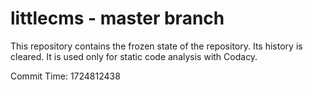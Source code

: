 # littlecms - master branch

This repository contains the frozen state of the repository.
Its history is cleared. It is used only for static code
analysis with Codacy.

Commit Time: 1724812438